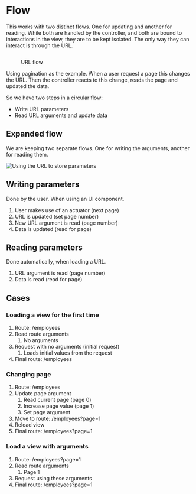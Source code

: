 # Flow

This works with two distinct flows. One for updating and another for reading. While both are handled by the controller, and both are bound to interactions in the view, they are to be kept isolated. The only way they can interact is through the URL.

<figure><img src="../../../../.gitbook/assets/general_flow.drawio.png" alt=""><figcaption><p>URL flow</p></figcaption></figure>

Using pagination as the example. When a user request a page this changes the URL. Then the controller reacts to this change, reads the page and updated the data.

So we have two steps in a circular flow:

* Write URL parameters
* Read URL arguments and update data

## Expanded flow

We are keeping two separate flows. One for writing the arguments, another for reading them.

![Using the URL to store parameters](<../../../../.gitbook/assets/datasource\_url\_flow.drawio (1).png>)

## Writing parameters

Done by the user. When using an UI component.

1. User makes use of an actuator (next page)
2. URL is updated (set page number)
3. New URL argument is read (page number)
4. Data is updated (read for page)

## Reading parameters

Done automatically, when loading a URL.

1. URL argument is read (page number)
2. Data is read (read for page)

## Cases

### Loading a view for the first time

1. Route: /employees
2. Read route arguments
   1. No arguments
3. Request with no arguments (initial request)
   1. Loads initial values from the request
4. Final route: /employees

### Changing page

1. Route: /employees
2. Update page argument
   1. Read current page (page 0)
   2. Increase page value (page 1)
   3. Set page argument
3. Move to route: /employees?page=1
4. Reload view
5. Final route: /employees?page=1

### Load a view with arguments

1. Route: /employees?page=1
2. Read route arguments
   1. Page 1
3. Request using these arguments
4. Final route: /employees?page=1
